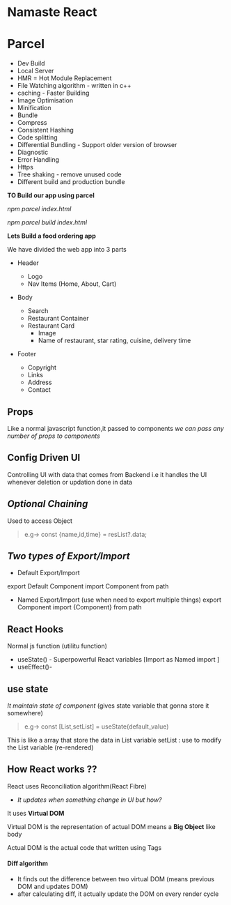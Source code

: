 # Namaste React



# Parcel
- Dev Build
- Local Server
- HMR = Hot Module Replacement
- File Watching algorithm - written in c++
- caching - Faster Building
- Image Optimisation
- Minification
- Bundle
- Compress
- Consistent Hashing
- Code splitting
- Differential Bundling - Support older version of browser
- Diagnostic
- Error Handling
- Https
- Tree shaking - remove unused code
- Different build and production bundle


**TO Build our app using parcel**

*npm parcel index.html*

*npm parcel build index.html*


**Lets Build a food ordering app**

We have divided the web app into 3 parts

- Header

    -  Logo
    -  Nav Items (Home, About, Cart)
- Body

    - Search
    - Restaurant Container
    - Restaurant Card
        - Image
        - Name of restaurant, star rating, cuisine, delivery time
- Footer

    - Copyright
    - Links
    - Address
    - Contact

## Props
Like a normal javascript function,it passed to components
*we can pass any number of props to components*


## Config Driven UI
Controlling UI with data that comes from Backend
i.e it handles the UI whenever deletion or updation done in data

## *Optional Chaining*
Used to access Object
> e.g-> const {name,id,time} = resList?.data;

## *Two types of Export/Import*
- Default Export/Import

export Default Component
import Component from path


- Named Export/Import (use when need to export multiple things)
export Component
import {Component} from path


## React Hooks
Normal js function (utilitu function)
- useState() - Superpowerful React variables [Import as Named import ]
- useEffect()- 

## use state 
*It maintain state of component* (gives state variable that gonna store it somewhere)
> e.g-> 
const [List,setList] = useState(default_value)

This is like a array that store the data in List variable 
setList : use to modify the List variable (re-rendered)

## How React works ??
React uses Reconciliation algorithm(React Fibre)
- *It updates when something change in UI but how?*

It uses **Virtual DOM**

Virtual DOM is the representation of actual DOM means a **Big Object**  like body 

Actual DOM is the actual code that written using Tags

#### Diff algorithm
- It finds out the difference between two virtual DOM (means previous DOM and updates DOM)
- after calculating diff, it actually update the DOM on every render cycle 